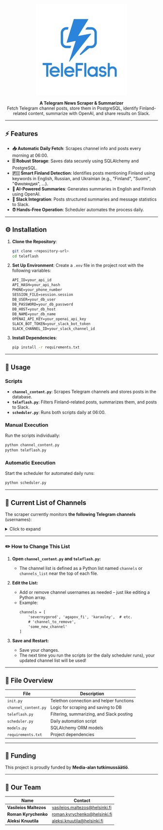 <p align="center">
  <img src="teleflash-logo.png" alt="TeleFlash Logo" width="300">
</p>

<p align="center">
  <strong>A Telegram News Scraper & Summarizer</strong><br>
  Fetch Telegram channel posts, store them in PostgreSQL, identify Finland-related content, summarize with OpenAI, and share results on Slack.
</p>

---

## ⚡ Features

- **📥 Automatic Daily Fetch**: Scrapes channel info and posts every morning at 06:00.
- **🗄️ Robust Storage**: Saves data securely using SQLAlchemy and PostgreSQL.
- **🇫🇮 Smart Finland Detection**: Identifies posts mentioning Finland using keywords in English, Russian, and Ukrainian (e.g., "Finland", "Suomi", "Финляндия", ...).
- **🤖 AI-Powered Summaries**: Generates summaries in English and Finnish using OpenAI.
- **💬 Slack Integration**: Posts structured summaries and message statistics to Slack.
- **⏰ Hands-Free Operation**: Scheduler automates the process daily.

---

## ⚙️ Installation

1. **Clone the Repository**:
   ```bash
   git clone <repository-url>
   cd teleflash
   ```

2. **Set Up Environment**:
   Create a `.env` file in the project root with the following variables:
   ```
   API_ID=your_api_id
   API_HASH=your_api_hash
   PHONE=your_phone_number
   SESSION_FILE=session.session
   DB_USER=your_db_user
   DB_PASSWORD=your_db_password
   DB_HOST=your_db_host
   DB_NAME=your_db_name
   OPENAI_API_KEY=your_openai_api_key
   SLACK_BOT_TOKEN=your_slack_bot_token
   SLACK_CHANNEL_ID=your_slack_channel_id
   ```

3. **Install Dependencies**:
   ```bash
   pip install -r requirements.txt
   ```

---

## 🚀 Usage

### Scripts
- **`channel_content.py`**: Scrapes Telegram channels and stores posts in the database.
- **`teleflash.py`**: Filters Finland-related posts, summarizes them, and posts to Slack.
- **`scheduler.py`**: Runs both scripts daily at 06:00.

### Manual Execution
Run the scripts individually:
```bash
python channel_content.py
python teleflash.py
```

### Automatic Execution
Start the scheduler for automated daily runs:
```bash
python scheduler.py
```
---

## 📢 Current List of Channels

The scraper currently monitors **the following Telegram channels** (usernames):

<details>
<summary>Click to expand</summary>

`severnygorod`, `agapov_fi`, `karaulny`, `rusbrief`, `octgnews`, `tass_agency`, `baltnews`, `fontankaspb`, `dprunews`, `sp_1703`, `glavmedia`, `houseofcardseurope`, `good78news`, `rian_ru`, `belta_telegramm`, `radiogovoritmsk`, `bbbreaking`, `paperpaper_ru`, `nevnov`, `swodki`, `vzglyad_ru`, `parstodayrussian`, `ukraina_ru`, `solovievlive`, `rossiyaneevropa`, `online47news`, `riafan`, `radiomirby`, `dirtytatarstan`, `rgrunews`, `inosmichannel`, `sputnikby`, `rbc_news`, `ssigny`, `boyart777`, `lentadnya`, `radiosvoboda`, `kommersant`, `topspb_tv`, `allnews47`, `rt_russian`, `absatzmedia`, `match_tv`, `truekpru`, `bbcrussian`, `houseofcardsrussia`, `OdessaRussi`, `Novoeizdanie`, `rus_demiurge`, `stranaua`, `rbc_brief`, `aifonline`, `ostashkonews`, `dimsmirnov175`, `ateobreaking`, `infantmilitario`, `UAnotRU`, `smotri_media`, `thehandofthekremlin`, `leningrad_guide`, `izvestia`, `meduzalive`, `highlylikely20`, `rentv_news`, `znua_live`, `atn_btrc`, `vestiru24`, `chvkmedia`, `espresotb`, `kshulika`, `orientsouthrus`, `dwglavnoe`, `ZOVcrimea`, `Belarus_VPO`, `readovkanews`, `ranarod`, `gazetaru`, `nexta_live`, `ntvnews`, `uniannet`, `lady_north`, `fuckyouthatswhy`, `nstarikovru`, `new_militarycolumnist`, `mk_ru`, `lab365`, `go338`, `postovo`, `asphaltt`, `politkraina`, `rlz_the_kraken`, `ru2ch`, `bfmnews`, `russtrat`, `tv360`, `radio_sputnik`, `minut30`, `pluanews`, `rtvinews`, `interfaxonline`, `istorijaoruzijaz`, `currenttime`, `sputniklive`, `newsgrpua`, `srochnow`, `ukrpravda_news`, `first_political`, `oldlentach`, `RUSanctions`, `Pravda_Gerashchenko`, `warhistoryalconafter`, `ivan_utenkov13`, `TCH_channel`, `the_moscow_post`, `UkraineNow`, `openukraine`, `ukr_shvydko`, `lentachold`, `huyovy_kharkiv`, `kontext_channel`, `russica2`, `tvrain`, `operativnozsu`, `rus_now_news`, `voynareal`, `lachentyt`, `russianonwars`, `dmytrogordon_official`, `banksta`, `TolkoPoDely`, `rybar`, `rhymestg`, `ragnarockkyiv`, `ukraina24tv`, `bankrollo`, `truexanewsua`, `sheyhtamir1974`, `aleksandrsemchenko`, `tsaplienko`, `varlamov_news`, `DavydovIn`, `boris_rozhin`, `RVvoenkor`, `redacted6`, `zerkalo_io`, `voenacher`, `Mikle1On`, `UaOnlii`, `vchkogpu`, `kaktovottak`, `novosti_efir`, `shot_shot`, `insiderUKR`, `slavaded1337`, `bloodysx`, `breakingmash`, `readovkaru`, `ostorozhno_novosti`, `okoo_ukr`, `Cbpub`, `warfakes`, `montyan2`, `moscowmap`, `asupersharij`, `nevzorovtv`, `V_Zelenskiy_official`, `yurasumy`

</details>

---

### ✏️ How to Change This List

1. **Open `channel_content.py` and `teleflash.py`:**
   - The channel list is defined as a Python list named `channels` or `channels_list` near the top of each file.

2. **Edit the List:**  
   - Add or remove channel usernames as needed – just like editing a Python array.
   - Example:
     ```
     channels = [
         'severnygorod', 'agapov_fi', 'karaulny',  # etc.
         # 'channel_to_remove',
         'some_new_channel'
     ]
     ```

3. **Save and Restart:**  
   - Save your changes.
   - The next time you run the scripts (or the daily scheduler runs), your updated channel list will be used!

---

## 📁 File Overview

| File                  | Description                              |
|-----------------------|------------------------------------------|
| `init.py`             | Telethon connection and helper functions |
| `channel_content.py`  | Logic for scraping and saving to DB      |
| `teleflash.py`        | Filtering, summarizing, and Slack posting|
| `scheduler.py`        | Daily automation script                  |
| `models.py`           | SQLAlchemy ORM models                    |
| `requirements.txt`    | Project dependencies                     |

---

## 🤝 Funding

This project is proudly funded by **Media-alan tutkimussäätiö**.

---

## 👥 Our Team

| Name                  | Contact                                  |
|-----------------------|------------------------------------------|
| **Vasileios Maltezos** | [vasileios.maltezos@helsinki.fi](mailto:vasileios.maltezos@helsinki.fi) |
| **Roman Kyrychenko**   | [roman.kyrychenko@helsinki.fi](mailto:roman.kyrychenko@helsinki.fi)     |
| **Aleksi Knuutila**    | [aleksi.knuutila@helsinki.fi](mailto:aleksi.knuutila@helsinki.fi)       |

